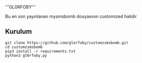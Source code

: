 '''GL0RFOBY'''

Bu en son yayınlanan mysmsbomb dosyasının customized halidir 
<h2>Kurulum</h2>

```console
git clone https://github.com/glorfoby/customzsmsbomb.git
cd customzsmsbomb
pip3 install -r requirements.txt
python3 gl0rfoby.py
```
